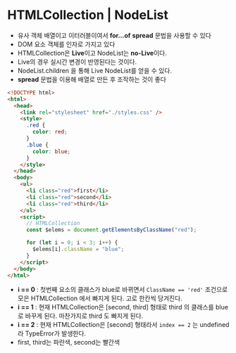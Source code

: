 # HTMLCollection | NodeList

- 유사 객체 배열이고 이터러블이여서 **for...of** **spread** 문법을 사용할 수 있다
- DOM 요소 객체를 인자로 가지고 있다
- HTMLCollection은 **Live**이고 NodeList는 **no-Live**이다.
- Live의 경우 실시간 변경이 반영된다는 것이다.
- NodeList.children 을 통해 Live NodeList를 얻을 수 있다.
- **spread** 문법을 이용해 배열로 만든 후 조작하는 것이 좋다

```html
<!DOCTYPE html>
<html>
  <head>
    <link rel="stylesheet" href="./styles.css" />
    <style>
      .red {
        color: red;
      }
      .blue {
        color: blue;
      }
    </style>
  </head>
  <body>
    <ul>
      <li class="red">first</li>
      <li class="red">second</li>
      <li class="red">third</li>
    </ul>
    <script>
      // HTMLCollection
      const $elems = document.getElementsByClassName("red");

      for (let i = 0; i < 3; i++) {
        $elems[i].className = "blue";
      }
    </script>
  </body>
</html>
```

- **i == 0** : 첫번째 요소의 클래스가 blue로 바뀌면서 `ClassName == 'red'` 조건으로 모은 HTMLCollection 에서 빠지게 된다. 고로 한칸씩 당겨진다.
- **i == 1** : 현재 HTMLCollection은 [second, third] 형태로 third 의 클래스를 blue 로 바꾸게 된다. 마찬가지로 third 도 빠지게 된다.
- **i == 2** : 현재 HTMLCollection은 [second] 형태라서 `index == 2` 는 undefined 라 TypeError가 발생한다.
- first, third는 파란색, second는 빨간색
